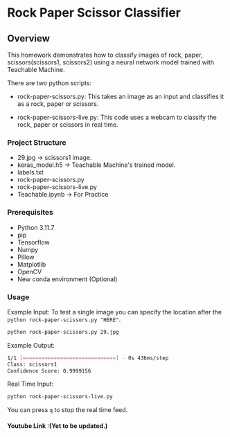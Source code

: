 # Rock Paper Scissor Classifier

## Overview

This homework demonstrates how to classify images of rock, paper, scissors(scissors1, scissors2) using a neural network model trained with Teachable Machine.

There are two python scripts:

- rock-paper-scissors.py: This takes an image as an input and classifies it as a rock, paper or scissors.

- rock-paper-scissors-live.py: This code uses a webcam to classify the rock, paper or scissors in real time.

### Project Structure

- 29.jpg -> scissors1 image.
- keras_model.h5 -> Teachable Machine's trained model.
- labels.txt
- rock-paper-scissors.py
- rock-paper-scissors-live.py
- Teachable.ipynb -> For Practice

### Prerequisites

- Python 3.11.7
- pip
- Tensorflow
- Numpy
- Pillow
- Matplotlib
- OpenCV
- New conda environment (Optional)

### Usage

Example Input: To test a single image you can specify the location after the `python rock-paper-scissors.py "HERE"`.

```bash
python rock-paper-scissors.py 29.jpg
```

Example Output:

```bash
1/1 [==============================] - 0s 436ms/step
Class: scissors1
Confidence Score: 0.9999156
```

Real Time Input:

```bash
python rock-paper-scissors-live.py
```

You can press `q` to stop the real time feed.

#### Youtube Link :(Yet to be updated.)
